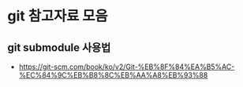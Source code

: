 # git 참고자료 모음

## git submodule 사용법

 - https://git-scm.com/book/ko/v2/Git-%EB%8F%84%EA%B5%AC-%EC%84%9C%EB%B8%8C%EB%AA%A8%EB%93%88

